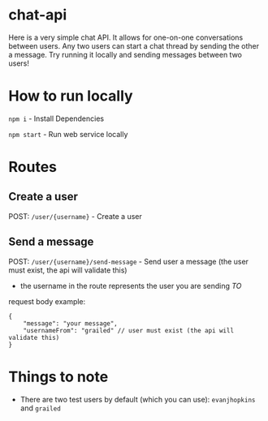 # chat-api
Here is a very simple chat API. It allows for one-on-one conversations between users. Any two users can start a chat thread by sending the other a message. Try running it locally and sending messages between two users!

# How to run locally
`npm i` - Install Dependencies

`npm start` - Run web service locally

# Routes
## Create a user
POST: `/user/{username}` - Create a user

## Send a message
POST: `/user/{username}/send-message` - Send user a message (the user must exist, the api will validate this)
- the username in the route represents the user you are sending *TO*

request body example:
```
{
	"message": "your message",
	"usernameFrom": "grailed" // user must exist (the api will validate this)
}
```

# Things to note
- There are two test users by default (which you can use): `evanjhopkins` and `grailed`
